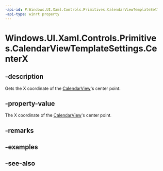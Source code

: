 ```yaml
---
-api-id: P:Windows.UI.Xaml.Controls.Primitives.CalendarViewTemplateSettings.CenterX
-api-type: winrt property
---
```


<!-- Property syntax
public double CenterX { get; }
-->

# Windows.UI.Xaml.Controls.Primitives.CalendarViewTemplateSettings.CenterX

## -description
Gets the X coordinate of the [CalendarView](../windows.ui.xaml.controls/calendarview.md)'s center point.



## -property-value
The X coordinate of the [CalendarView](../windows.ui.xaml.controls/calendarview.md)'s center point.

## -remarks

## -examples

## -see-also
